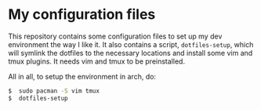 # My configuration files

This repository contains some configuration files to set up
my dev environment the way I like it. It also contains a 
script, `dotfiles-setup`, which will symlink the dotfiles
to the necessary locations and install some vim and tmux
plugins. It needs vim and tmux to be preinstalled.

All in all, to setup the environment in arch, do:

```bash
$  sudo pacman -S vim tmux
$  dotfiles-setup
```
